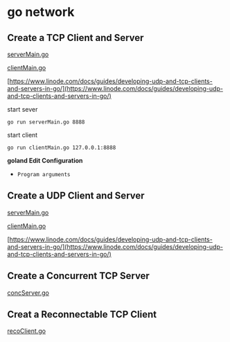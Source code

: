 # go network

## Create a TCP Client and Server

[serverMain.go](./tcp/simple/server/serverMain.go)

[clientMain.go](./tcp/simple/client/clientMain.go)

[https://www.linode.com/docs/guides/developing-udp-and-tcp-clients-and-servers-in-go/](https://www.linode.com/docs/guides/developing-udp-and-tcp-clients-and-servers-in-go/)

start sever

```shell
go run serverMain.go 8888
```

start client

```shell
go run clientMain.go 127.0.0.1:8888
```

**goland Edit Configuration**

- `Program arguments`

## Create a UDP Client and Server

[serverMain.go](./udp/simple/server/serverMain.go)

[clientMain.go](./udp/simple/client/clientMain.go)

[https://www.linode.com/docs/guides/developing-udp-and-tcp-clients-and-servers-in-go/](https://www.linode.com/docs/guides/developing-udp-and-tcp-clients-and-servers-in-go/)

## Create a Concurrent TCP Server

[concServer.go](./tcp/conc/server/concServer.go)


## Creat a Reconnectable TCP Client 

[recoClient.go](./tcp/reconnect/client/recoClient.go)